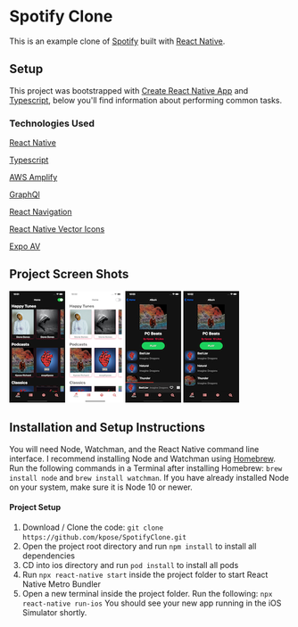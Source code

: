 # Spotify Clone

This is an example clone of [Spotify](https://www.spotify.com) built with [React Native](https://facebook.github.io/react-native/).

## Setup

This project was bootstrapped with [Create React Native App](https://github.com/react-community/create-react-native-app) and [Typescript](https://www.typescriptlang.org), below you'll find information about performing common tasks.

### Technologies Used

[React Native](https://reactnative.dev)

[Typescript](https://www.typescriptlang.org)

[AWS Amplify](https://docs.amplify.aws)

[GraphQl](https://graphql.org)

[React Navigation](https://reactnavigation.org)

[React Native Vector Icons](https://github.com/oblador/react-native-vector-icons)

[Expo AV](https://docs.expo.io/versions/latest/sdk/av/)

## Project Screen Shots

![darkhome](screenshots/darkhome.png)
![lighthome](screenshots/lighthome.png)
![list](screenshots/list.png)
![list2](screenshots/list2.png)

## Installation and Setup Instructions

You will need Node, Watchman, and the React Native command line interface. I recommend installing Node and Watchman using [Homebrew](https://brew.sh). Run the following commands in a Terminal after installing Homebrew: `brew install node` and `brew install watchman`. If you have already installed Node on your system, make sure it is Node 10 or newer.

#### Project Setup

1. Download / Clone the code: `git clone https://github.com/kpose/SpotifyClone.git`
2. Open the project root directory and run `npm install` to install all dependencies
3. CD into ios directory and run `pod install` to install all pods
4. Run `npx react-native start` inside the project folder to start React Native Metro Bundler
5. Open a new terminal inside the project folder. Run the following: `npx react-native run-ios`
   You should see your new app running in the iOS Simulator shortly.
